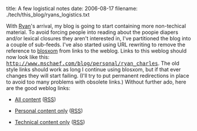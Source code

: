 title: A few logistical notes
date: 2006-08-17
filename: ./tech/this_blog/ryans_logistics.txt

With <a
href="http://www.mschaef.com/blog/personal/ryan_charles">Ryan</a>'s
arrival, my blog is going to start containing more non-techical
material.  To avoid forcing people into reading about the poopie
diapers and/or lexical closures they aren't interested in, I've
partitioned the blog into a couple of sub-feeds.  I've also started
using URL rewriting to remove the reference to <a
href="http://www.blosxom.com/">blosxom</a> from links to the weblog.
Links to this weblog should now look like this:
<tt>http://www.mschaef.com/blog/personal/ryan_charles</tt>.  The old
style links should work as long I continue using blosxom, but if that
ever changes they will start failing. (I'll try to put permanent
redirections in place to avoid too many problems with obsolete links.)
Without further ado, here are the good weblog links:

* <a href="http://www.mschaef.com/blog/">All content</a>
  (<a href="http://www.mschaef.com/blog/index.rss">RSS</a>)

* <a href="http://www.mschaef.com/blog/personal/">Personal content only</a>
  (<a href="http://www.mschaef.com/blog/personal/index.rss">RSS</a>)
  
* <a href="http://www.mschaef.com/blog/tech/">Technical content only</a>
  (<a href="http://www.mschaef.com/blog/tech/index.rss">RSS</a>)
